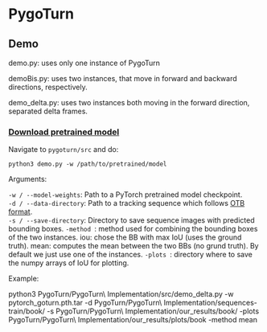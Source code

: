 # PygoTurn

## Demo

demo.py: uses only one instance of PygoTurn

demoBis.py: uses two instances, that move in forward and backward directions, respectively.

demo_delta.py: uses two instances both moving in the forward direction, separated delta frames.

### [Download pretrained model](https://drive.google.com/file/d/1szpx3J-hfSrBEi_bze3d0PjSfQwNij7X/view?usp=sharing)

Navigate to `pygoturn/src` and do:

```
python3 demo.py -w /path/to/pretrained/model
```
Arguments:

`-w / --model-weights`: Path to a PyTorch pretrained model checkpoint.   
`-d / --data-directory`: Path to a tracking sequence which follows [OTB format](http://cvlab.hanyang.ac.kr/tracker_benchmark/datasets.html).   
`-s / --save-directory`: Directory to save sequence images with predicted bounding boxes.
`-method `: method used for combining the bounding boxes of the two instances. iou: chose the BB with max IoU (uses the ground truth). mean: computes the mean between the two BBs (no grund truth). By default we just use one of the instances.
`-plots `: directory where to save the numpy arrays of IoU for plotting.

Example:

python3 PygoTurn/PygoTurn\ Implementation/src/demo_delta.py -w pytorch_goturn.pth.tar -d PygoTurn/PygoTurn\ Implementation/sequences-train/book/ -s PygoTurn/PygoTurn\ Implementation/our_results/book/ -plots PygoTurn/PygoTurn\ Implementation/our_results/plots/book -method mean
